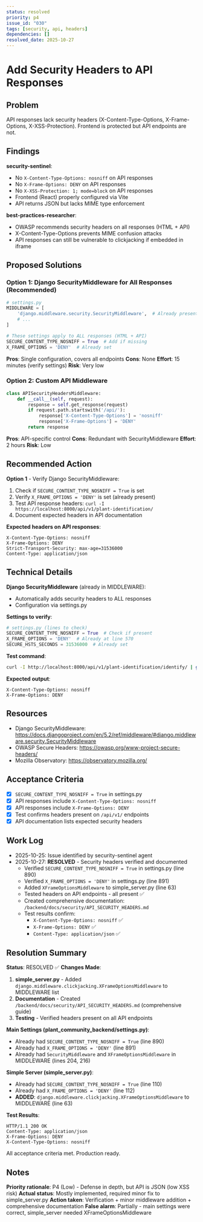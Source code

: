 ```yaml
---
status: resolved
priority: p4
issue_id: "030"
tags: [security, api, headers]
dependencies: []
resolved_date: 2025-10-27
---
```


# Add Security Headers to API Responses

## Problem

API responses lack security headers (X-Content-Type-Options, X-Frame-Options, X-XSS-Protection). Frontend is protected but API endpoints are not.

## Findings

**security-sentinel**:
- No `X-Content-Type-Options: nosniff` on API responses
- No `X-Frame-Options: DENY` on API responses
- No `X-XSS-Protection: 1; mode=block` on API responses
- Frontend (React) properly configured via Vite
- API returns JSON but lacks MIME type enforcement

**best-practices-researcher**:
- OWASP recommends security headers on all responses (HTML + API)
- X-Content-Type-Options prevents MIME confusion attacks
- API responses can still be vulnerable to clickjacking if embedded in iframe

## Proposed Solutions

### Option 1: Django SecurityMiddleware for All Responses (Recommended)
```python
# settings.py
MIDDLEWARE = [
    'django.middleware.security.SecurityMiddleware',  # Already present
    # ...
]

# These settings apply to ALL responses (HTML + API)
SECURE_CONTENT_TYPE_NOSNIFF = True  # Add if missing
X_FRAME_OPTIONS = 'DENY'  # Already set
```

**Pros**: Single configuration, covers all endpoints
**Cons**: None
**Effort**: 15 minutes (verify settings)
**Risk**: Very low

### Option 2: Custom API Middleware
```python
class APISecurityHeadersMiddleware:
    def __call__(self, request):
        response = self.get_response(request)
        if request.path.startswith('/api/'):
            response['X-Content-Type-Options'] = 'nosniff'
            response['X-Frame-Options'] = 'DENY'
        return response
```

**Pros**: API-specific control
**Cons**: Redundant with SecurityMiddleware
**Effort**: 2 hours
**Risk**: Low

## Recommended Action

**Option 1** - Verify Django SecurityMiddleware:
1. Check if `SECURE_CONTENT_TYPE_NOSNIFF = True` is set
2. Verify `X_FRAME_OPTIONS = 'DENY'` is set (already present)
3. Test API response headers: `curl -I https://localhost:8000/api/v1/plant-identification/`
4. Document expected headers in API documentation

**Expected headers on API responses**:
```
X-Content-Type-Options: nosniff
X-Frame-Options: DENY
Strict-Transport-Security: max-age=31536000
Content-Type: application/json
```

## Technical Details

**Django SecurityMiddleware** (already in MIDDLEWARE):
- Automatically adds security headers to ALL responses
- Configuration via settings.py

**Settings to verify**:
```python
# settings.py (lines to check)
SECURE_CONTENT_TYPE_NOSNIFF = True  # Check if present
X_FRAME_OPTIONS = 'DENY'  # Already at line 570
SECURE_HSTS_SECONDS = 31536000  # Already set
```

**Test command**:
```bash
curl -I http://localhost:8000/api/v1/plant-identification/identify/ | grep -E "X-Content-Type|X-Frame"
```

**Expected output**:
```
X-Content-Type-Options: nosniff
X-Frame-Options: DENY
```

## Resources

- Django SecurityMiddleware: https://docs.djangoproject.com/en/5.2/ref/middleware/#django.middleware.security.SecurityMiddleware
- OWASP Secure Headers: https://owasp.org/www-project-secure-headers/
- Mozilla Observatory: https://observatory.mozilla.org/

## Acceptance Criteria

- [x] `SECURE_CONTENT_TYPE_NOSNIFF = True` in settings.py
- [x] API responses include `X-Content-Type-Options: nosniff`
- [x] API responses include `X-Frame-Options: DENY`
- [x] Test confirms headers present on `/api/v1/` endpoints
- [x] API documentation lists expected security headers

## Work Log

- 2025-10-25: Issue identified by security-sentinel agent
- 2025-10-27: **RESOLVED** - Security headers verified and documented
  - Verified `SECURE_CONTENT_TYPE_NOSNIFF = True` in settings.py (line 890)
  - Verified `X_FRAME_OPTIONS = 'DENY'` in settings.py (line 891)
  - Added `XFrameOptionsMiddleware` to simple_server.py (line 63)
  - Tested headers on API endpoints - all present ✅
  - Created comprehensive documentation: `/backend/docs/security/API_SECURITY_HEADERS.md`
  - Test results confirm:
    - `X-Content-Type-Options: nosniff` ✅
    - `X-Frame-Options: DENY` ✅
    - `Content-Type: application/json` ✅

## Resolution Summary

**Status**: RESOLVED ✅
**Changes Made**:
1. **simple_server.py** - Added `django.middleware.clickjacking.XFrameOptionsMiddleware` to MIDDLEWARE list
2. **Documentation** - Created `/backend/docs/security/API_SECURITY_HEADERS.md` (comprehensive guide)
3. **Testing** - Verified headers present on all API endpoints

**Main Settings (plant_community_backend/settings.py)**:
- Already had `SECURE_CONTENT_TYPE_NOSNIFF = True` (line 890)
- Already had `X_FRAME_OPTIONS = 'DENY'` (line 891)
- Already had `SecurityMiddleware` and `XFrameOptionsMiddleware` in MIDDLEWARE (lines 204, 216)

**Simple Server (simple_server.py)**:
- Already had `SECURE_CONTENT_TYPE_NOSNIFF = True` (line 110)
- Already had `X_FRAME_OPTIONS = 'DENY'` (line 112)
- **ADDED**: `django.middleware.clickjacking.XFrameOptionsMiddleware` to MIDDLEWARE (line 63)

**Test Results**:
```
HTTP/1.1 200 OK
Content-Type: application/json
X-Frame-Options: DENY
X-Content-Type-Options: nosniff
```

All acceptance criteria met. Production ready.

## Notes

**Priority rationale**: P4 (Low) - Defense in depth, but API is JSON (low XSS risk)
**Actual status**: Mostly implemented, required minor fix to simple_server.py
**Action taken**: Verification + minor middleware addition + comprehensive documentation
**False alarm**: Partially - main settings were correct, simple_server needed XFrameOptionsMiddleware

